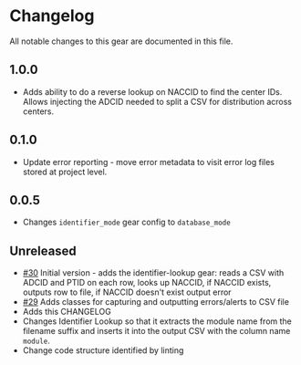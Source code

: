 # Changelog

All notable changes to this gear are documented in this file.

## 1.0.0

* Adds ability to do a reverse lookup on NACCID to find the center IDs.
  Allows injecting the ADCID needed to split a CSV for distribution across centers.

## 0.1.0
* Update error reporting - move error metadata to visit error log files stored at project level.
  
## 0.0.5
* Changes `identifier_mode` gear config to `database_mode`
  
## Unreleased

* [#30](https://github.com/naccdata/flywheel-gear-extensions/pull/30) Initial version - adds the identifier-lookup gear: reads a CSV with ADCID and PTID on each row, looks up NACCID, if NACCID exists, outputs row to file, if NACCID doesn't exist output error
* [#29](https://github.com/naccdata/flywheel-gear-extensions/pull/29) Adds classes for capturing and outputting errors/alerts to CSV file
* Adds this CHANGELOG
* Changes Identifier Lookup so that it extracts the module name from the filename suffix and inserts it into the output CSV with the column name `module`.
* Change code structure identified by linting

